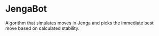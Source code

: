 # JengaBot
 Algorithm that simulates moves in Jenga and picks the immediate best move based on calculated stability.
